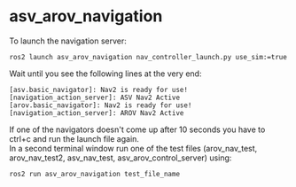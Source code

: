 # asv_arov_navigation
To launch the navigation server:
```
ros2 launch asv_arov_navigation nav_controller_launch.py use_sim:=true
```
Wait until you see the following lines at the very end:
```
[asv.basic_navigator]: Nav2 is ready for use!
[navigation_action_server]: ASV Nav2 Active
[arov.basic_navigator]: Nav2 is ready for use!
[navigation_action_server]: AROV Nav2 Active
```
If one of the navigators doesn't come up after 10 seconds you have to ctrl+c and run the launch file again.\
In a second terminal window run one of the test files (arov_nav_test, arov_nav_test2, asv_nav_test, asv_arov_control_server) using:
```
ros2 run asv_arov_navigation test_file_name
```
